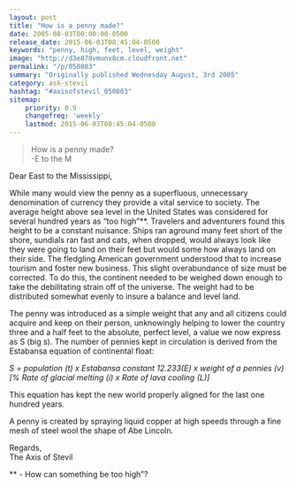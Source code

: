 ```yaml
---
layout: post
title: "How is a penny made?"
date: 2005-08-03T00:00:00-0500
release_date: 2015-06-03T08:45:04-0500
keywords: "penny, high, feet, level, weight"
image: "http://d3e878vmunx8cm.cloudfront.net"
permalink: "/p/050803"
summary: "Originally published Wednesday August, 3rd 2005"
category: ask-stevil
hashtag: "#axisofstevil_050803"
sitemap:
    priority: 0.9
    changefreq: 'weekly'
    lastmod: 2015-06-03T08:45:04-0500
---
```


> How is a penny made?  
> -E to the M

Dear East to the Mississippi,

While many would view the penny as a superfluous, unnecessary denomination of currency they provide a vital service to society. The average height above sea level in the United States was considered for several hundred years as “too high”**. Travelers and adventurers found this height to be a constant nuisance. Ships ran aground many feet short of the shore, sundials ran fast and cats, when dropped, would always look like they were going to land on their feet but would some how always land on their side. The fledgling American government understood that to increase tourism and foster new business. This slight overabundance of size must be corrected. To do this, the continent needed to be weighed down enough to take the debilitating strain off of the universe. The weight had to be distributed somewhat evenly to insure a balance and level land.

The penny was introduced as a simple weight that any and all citizens could acquire and keep on their person, unknowingly helping to lower the country three and a half feet to the absolute, perfect level, a value we now express as S (big s). The number of pennies kept in circulation is derived from the Estabansa equation of continental float:

*S = population (t) x Estabansa constant 12.233(E) x weight of a pennies (v) [% Rate of glacial melting (i) x Rate of lava cooling (L)]*

This equation has kept the new world properly aligned for the last one hundred years.

A penny is created by spraying liquid copper at high speeds through a fine mesh of steel wool the shape of Abe Lincoln.

Regards,  
The Axis of Stevil

\** - How can something be too high”?
